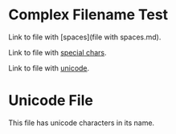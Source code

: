 # Complex Filename Test

Link to file with [spaces](file with spaces.md).

Link to file with [special chars](file-with@special#chars$.md).

Link to file with [unicode](#unicode-file).


# Unicode File

This file has unicode characters in its name.
